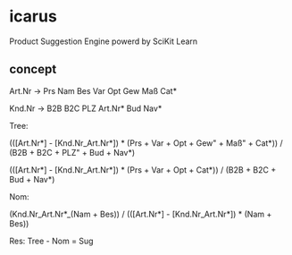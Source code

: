 # icarus
Product Suggestion Engine powerd by SciKit Learn

## concept
Art.Nr -> 
Prs 
Nam
Bes
Var
Opt
Gew
Maß
Cat*

Knd.Nr -> 
B2B
B2C
PLZ
Art.Nr*
Bud
Nav*

Tree:

(([Art.Nr*] - [Knd.Nr_Art.Nr*]) * (Prs + Var + Opt + Gew" + Maß" + Cat*)) / (B2B + B2C + PLZ" + Bud + Nav*)

(([Art.Nr*] - [Knd.Nr_Art.Nr*]) * (Prs + Var + Opt + Cat*)) / (B2B + B2C + Bud + Nav*)

Nom:

(Knd.Nr_Art.Nr*_(Nam + Bes)) / (([Art.Nr*] - [Knd.Nr_Art.Nr*]) * (Nam + Bes))

Res:
Tree - Nom = Sug
